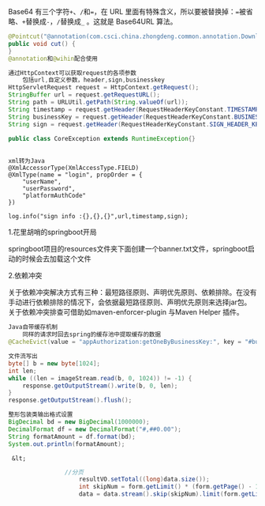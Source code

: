 

Base64 有三个字符`+`、`/`和`=`，在 URL 里面有特殊含义，所以要被替换掉：`=`被省略、`+`替换成`-`，`/`替换成`_` 。这就是 Base64URL 算法。



```java 
@Pointcut("@annotation(com.csci.china.zhongdeng.common.annotation.DownloadExceptionHandler) || @within(com.csci.china.zhongdeng.common.annotation.DownloadExceptionHandler)")
public void cut() {
}
@annotation和@wihin配合使用 
```

```java
通过HttpContext可以获取request的各项参数
    包括url,自定义参数，header,sign,businesskey
HttpServletRequest request = HttpContext.getRequest();
StringBuffer url = request.getRequestURL();
String path = URLUtil.getPath(String.valueOf(url));
String timestamp = request.getHeader(RequestHeaderKeyConstant.TIMESTAMP_HEADER_KEY);
String businessKey = request.getHeader(RequestHeaderKeyConstant.BUSINESS_KEY_HEADER_KEY);
String sign = request.getHeader(RequestHeaderKeyConstant.SIGN_HEADER_KEY);

```

```java 
public class CoreException extends RuntimeException{}



```



```
xml转为Java
@XmlAccessorType(XmlAccessType.FIELD)
@XmlType(name = "login", propOrder = {
    "userName",
    "userPassword",
    "platformAuthCode"
})
```

```
log.info("sign info :{},{},{}",url,timestamp,sign);
```

1.花里胡哨的springboot开局

springboot项目的resources文件夹下面创建一个banner.txt文件，springboot启动的时候会去加载这个文件

2.依赖冲突

关于依赖冲突解决方式有三种：最短路径原则、声明优先原则、依赖排除。在没有手动进行依赖排除的情况下，会依据最短路径原则、声明优先原则来选择jar包。关于依赖冲突排查可借助如maven-enforcer-plugin 与Maven Helper 插件。





```java
Java自带缓存机制
    同样的请求时回去spring的缓存池中提取缓存的数据
@CacheEvict(value = "appAuthorization:getOneByBusinessKey:", key = "#businessKey")
```

```java
文件流写出
byte[] b = new byte[1024];
int len;
while ((len = imageStream.read(b, 0, 1024)) != -1) {
    response.getOutputStream().write(b, 0, len);
}
response.getOutputStream().flush();
```



```java
整形包装类输出格式设置
BigDecimal bd = new BigDecimal(1000000);
DecimalFormat df = new DecimalFormat("#,##0.00");
String formatAmount = df.format(bd);
System.out.println(formatAmount);
```



```
 &lt;
```

```java
                //分页
                    resultVO.setTotal((long)data.size());
                    int skipNum = form.getLimit() * (form.getPage() - 1);
                    data = data.stream().skip(skipNum).limit(form.getLimit()).collect(Collectors.toList());
```

